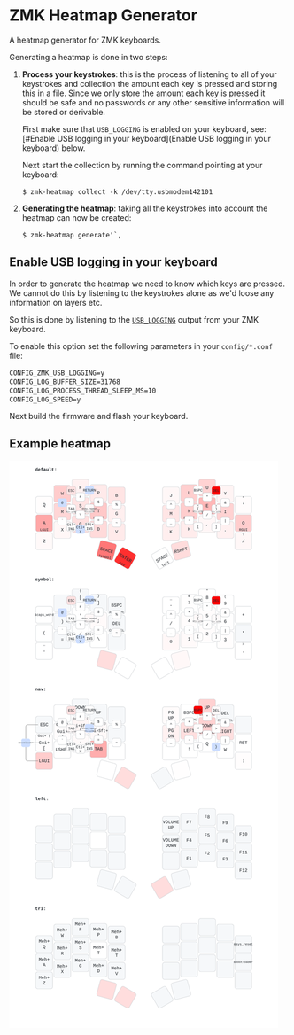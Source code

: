 # ZMK Heatmap Generator

A heatmap generator for ZMK keyboards.

Generating a heatmap is done in two steps:

1) **Process your keystrokes**: this is the process of listening to all of your keystrokes and
   collection the amount each key is pressed and storing this in a file. Since we only store
   the amount each key is pressed it should be safe and no passwords or any other sensitive
   information will be stored or derivable.

   First make sure that `USB_LOGGING` is enabled on your keyboard, see: [#Enable USB logging in your keyboard](Enable USB logging in your keyboard) below.

   Next start the collection by running the command pointing at your keyboard:
   ```
   $ zmk-heatmap collect -k /dev/tty.usbmodem142101
   ```

2) **Generating the heatmap**: taking all the keystrokes into account the heatmap can now be
   created:
   ```
   $ zmk-heatmap generate'`,
   ```


## Enable USB logging in your keyboard 

In order to generate the heatmap we need to know which keys are pressed. We cannot do this by listening to the keystrokes alone as we'd loose any information on layers etc.

So this is done by listening to the [`USB_LOGGING`](https://zmk.dev/docs/development/usb-logging) output from your ZMK keyboard.

To enable this option set the following parameters in your `config/*.conf` file:

```
CONFIG_ZMK_USB_LOGGING=y
CONFIG_LOG_BUFFER_SIZE=31768
CONFIG_LOG_PROCESS_THREAD_SLEEP_MS=10
CONFIG_LOG_SPEED=y
```

Next build the firmware and flash your keyboard.


## Example heatmap

![Example Heatmap](/doc/example-heatmap.svg)